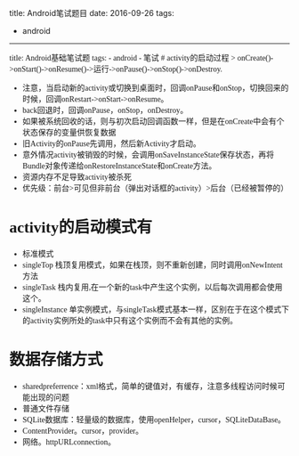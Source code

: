 title: Android笔试题目
date: 2016-09-26
tags:
- android
 
---
<font style="font-family: 微软雅黑;">
title: Android基础笔试题
tags:
- android
- 笔试
# activity的启动过程
> onCreate()->onStart()->onResume()->运行->onPause()->onStop()->onDestroy.

* 注意，当启动新的activity或切换到桌面时，回调onPause和onStop，切换回来的时候，回调onRestart->onStart->onResume。
* back回退时，回调onPause，onStop，onDestroy。
* 如果被系统回收的话，则与初次启动回调函数一样，但是在onCreate中会有个状态保存的变量供恢复数据
* 旧Activity的onPause先调用，然后新Activity才启动。
* 意外情况activity被销毁的时候，会调用onSaveInstanceState保存状态，再将Bundle对象传递给onRestoreInstanceState和onCreate方法。
* 资源内存不足导致activity被杀死
* 优先级：前台>可见但非前台（弹出对话框的activity）>后台（已经被暂停的）

# activity的启动模式有
* 标准模式
* singleTop 栈顶复用模式，如果在栈顶，则不重新创建，同时调用onNewIntent方法
* singleTask  栈内复用,在一个新的task中产生这个实例，以后每次调用都会使用这个。
* singleInstance 单实例模式，与singleTask模式基本一样，区别在于在这个模式下的activity实例所处的task中只有这个实例而不会有其他的实例。

# 数据存储方式
* sharedpreferrence：xml格式，简单的键值对，有缓存，注意多线程访问时候可能出现的问题
* 普通文件存储
* SQLite数据库：轻量级的数据库，使用openHelper，cursor，SQLiteDataBase。
* ContentProvider。cursor，provider。
* 网络。httpURLconnection。



